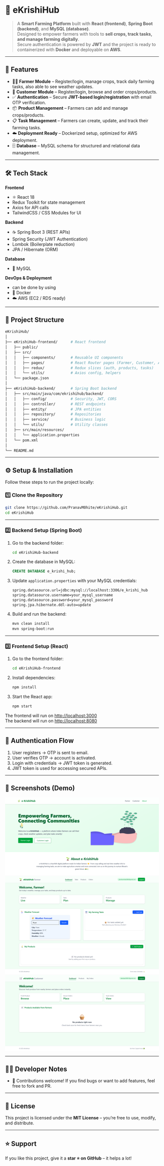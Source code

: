 # 🌱 eKrishiHub

> A **Smart Farming Platform** built with **React (frontend)**, **Spring Boot (backend)**, and **MySQL (database)**.  
> Designed to empower farmers with tools to **sell crops, track tasks, and manage farming digitally**.  
> Secure authentication is powered by **JWT** and the project is ready to containerized with **Docker** and deployable on **AWS**.

---

## 🚀 Features

- 👩‍🌾 **Farmer Module** – Register/login, manage crops, track daily farming tasks, also able to see weather updates.  
- 🛒 **Customer Module** – Register/login, browse and order crops/products.  
- ✅ **Authentication** – Secure **JWT-based login/registration** with email OTP verification.  
- 📦 **Product Management** – Farmers can add and manage crops/products.  
- 📋 **Task Management** – Farmers can create, update, and track their farming tasks.  
- ☁️ **Deployment Ready** – Dockerized setup, optimized for AWS deployment.  
- 🗄️ **Database** – MySQL schema for structured and relational data management.

---

## 🛠️ Tech Stack

**Frontend**  
- ⚛️ React 18  
- Redux Toolkit for state management  
- Axios for API calls  
- TailwindCSS / CSS Modules for UI  

**Backend**  
- ☕ Spring Boot 3 (REST APIs)  
- Spring Security (JWT Authentication)  
- Lombok (Boilerplate reduction)  
- JPA / Hibernate (ORM)  

**Database**  
- 🐬 MySQL  

**DevOps & Deployment**  
- can be done by using 
- 🐳 Docker  
- ☁️ AWS (EC2 / RDS ready)  

---

## 📂 Project Structure

```bash
eKrishiHub/
│
├── eKrishiHub-frontend/      # React frontend
│   ├── public/               
│   ├── src/                  
│   │   ├── components/       # Reusable UI components
│   │   ├── pages/            # React Router pages (Farmer, Customer, Auth, etc.)
│   │   ├── redux/            # Redux slices (auth, products, tasks)
│   │   └── utils/            # Axios config, helpers
│   └── package.json
│
├── eKrishiHub-backend/       # Spring Boot backend
│   ├── src/main/java/com/ekrishihub/backend/
│   │   ├── config/           # Security, JWT, CORS
│   │   ├── controller/       # REST endpoints
│   │   ├── entity/           # JPA entities
│   │   ├── repository/       # Repositories
│   │   ├── service/          # Business logic
│   │   └── utils/            # Utility classes
│   ├── src/main/resources/
│   │   └── application.properties
│   └── pom.xml
│
└── README.md
```

---

## ⚙️ Setup & Installation

Follow these steps to run the project locally:

### 1️⃣ Clone the Repository
```bash
git clone https://github.com/PranavM0hite/eKrishiHub.git
cd eKrishiHub
```

---

### 2️⃣ Backend Setup (Spring Boot)

1. Go to the backend folder:
   ```bash
   cd eKrishiHub-backend
   ```

2. Create the database in MySQL:
   ```sql
   CREATE DATABASE e_krishi_hub;
   ```

3. Update `application.properties` with your MySQL credentials:
   ```properties
   spring.datasource.url=jdbc:mysql://localhost:3306/e_krishi_hub
   spring.datasource.username=your_mysql_username
   spring.datasource.password=your_mysql_password
   spring.jpa.hibernate.ddl-auto=update
   ```

4. Build and run the backend:
   ```bash
   mvn clean install
   mvn spring-boot:run
   ```

---

### 3️⃣ Frontend Setup (React)

1. Go to the frontend folder:
   ```bash
   cd eKrishiHub-frontend
   ```

2. Install dependencies:
   ```bash
   npm install
   ```

3. Start the React app:
   ```bash
   npm start
   ```

The frontend will run on [http://localhost:3000](http://localhost:3000)  
The backend will run on [http://localhost:8080](http://localhost:8080)

---

## 🔐 Authentication Flow

1. User registers → OTP is sent to email.  
2. User verifies OTP → account is activated.  
3. Login with credentials → JWT token is generated.  
4. JWT token is used for accessing secured APIs.  

---

## 📸 Screenshots (Demo)

![Home Page](image.png)
![Farmer Page](image-1.png)
![Customer Page](image-2.png)

---

## 🧑‍💻 Developer Notes

- 🐛 Contributions welcome! If you find bugs or want to add features, feel free to fork and PR.

---

## 📜 License

This project is licensed under the **MIT License** – you’re free to use, modify, and distribute.  

---

## ⭐ Support

If you like this project, give it a **star ⭐ on GitHub** – it helps a lot!
